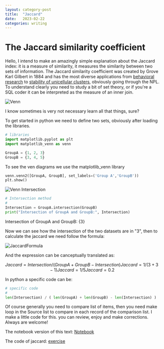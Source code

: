 ```yaml
---
layout: category-post
title:  "Jaccard"
date:   2023-02-22
categories: writing
---
```


# The Jaccard similarity coefficient

Hello, I intend to make an amazingly simple explanation about the Jaccard index: it is a measure of similarity, it measures the similarity between two sets of information. The Jaccard similarity coefficient was created by Grove Karl Gilbert in 1884 and has the most diverse applications from [behavioral research](https://basurafernando.github.io/papers/AnticipationCVPR21.pdf) to [stability of unicellular clusters](https://pubmed.ncbi.nlm.nih.gov/33165513/), obviously going through the NPL. To understand clearly you need to study a bit of set theory, or if you're a SQL coder it can be interpreted as the measure of an inner join.

![Venn](https://github.com/devicemxl/devicemxl.github.io/blob/master/_posts/imgs/20232202jaccard.002.png?raw=true)

I know sometimes is very not necessary learn all that things, sure?

To get started in python we need to define two sets, obviously after loading the libraries.

```python
# libraries
import matplotlib.pyplot as plt
import matplotlib_venn as venn
```

```python
GroupA = {1, 2, 3}
GroupB = {3, 4, 5}
```

To see the ven diagrams we use the matplotlib_venn library

```python
venn.venn2([GroupA, GroupB], set_labels=('Group A','GroupB'))
plt.show()
```

![Venn Intersection](https://github.com/devicemxl/devicemxl.github.io/blob/master/_posts/imgs/20232202jaccard.003.png?raw=true)

```python
# Intersection method
#
Intersection = GroupA.intersection(GroupB)
print("Intersection of GroupA and GroupB:", Intersection)
```

Intersection of GroupA and GroupB: {3}


Now we can see how the intersection of the two datasets are in "3", then to calculate the jaccard we need follow the formula:

![JaccardFormula](https://github.com/devicemxl/devicemxl.github.io/blob/master/_posts/imgs/20232202jaccard.001.svg?raw=true)

And the expression can be canceptually translated as:

```math

Jaccard = Intersection / ( GroupA + GroupB - Intersection )

Jaccard = 1 / ( 3 + 3 - 1)
Jaccard = 1/5
Jaccard = 0.2

```

In python a specific code can be:

```python
# specific code
#
len(Intersection) / ( len(GroupA) + len(GroupB) - len(Intersection) )
```

Of course generally you need to compare list of items, then you need make loop in the Source list to compare in each record of the comparison list. I make a little code for this. you can review, enjoy and make corrections. Always are welcome!


The notebook version of this text: [Notebook](https://github.com/devicemxl/devicemxl.github.io/blob/master/_posts/jupyter/20232202-jaccard.ipynb)


The code of jaccard: [exercise](https://github.com/devicemxl/ETL-Helper/blob/raiz/TextTools.py)


```html

```